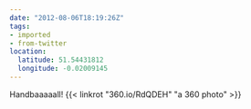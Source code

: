 ```yaml
---
date: "2012-08-06T18:19:26Z"
tags:
- imported
- from-twitter
location:
  latitude: 51.54431812
  longitude: -0.02009145
---
```

Handbaaaaall! {{< linkrot "360.io/RdQDEH" "a 360 photo" >}}
